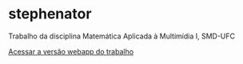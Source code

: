 # stephenator
Trabalho da disciplina Matemática Aplicada à Multimídia I, SMD-UFC

[Acessar a versão webapp do trabalho](http://falmeidaco.github.io/stephenator)
